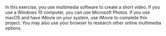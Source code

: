 In this exercise, you use multimedia software to create a short video. If you use a Windows 10 computer, you can use Microsoft Photos. If you use macOS and have iMovie on your system, use iMovie to complete this project. You may also use your browser to research other online multimedia options. 